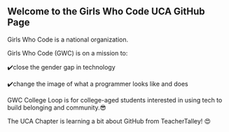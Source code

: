 ## Welcome to the Girls Who Code UCA GitHub Page

Girls Who Code is a national organization. 

Girls Who Code (GWC) is on a mission to:

:heavy_check_mark:close the gender gap in technology 

:heavy_check_mark:change the image of what a programmer looks like and does

GWC College Loop is for college-aged students interested in using tech to build belonging and community.:sunglasses:

The UCA Chapter is learning a bit about GitHub from TeacherTalley!  :heart_eyes:
